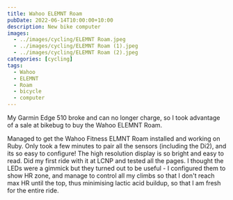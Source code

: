 ```yaml
---
title: Wahoo ELEMNT Roam
pubDate: 2022-06-14T10:00:00+10:00
description: New bike computer
images:
  - ../images/cycling/ELEMNT Roam.jpeg
  - ../images/cycling/ELEMNT Roam (1).jpeg
  - ../images/cycling/ELEMNT Roam (2).jpeg
categories: [cycling]
tags:
  - Wahoo
  - ELEMNT
  - Roam
  - bicycle
  - computer
---
```


My Garmin Edge 510 broke and can no longer charge, so I took advantage of a
sale at bikebug to buy the Wahoo ELEMNT Roam.

Managed to get the Wahoo Fitness ELMNT Roam installed and working on Ruby. Only took a few minutes to pair all the sensors (including the Di2), and its so easy to configure! The high resolution display is so bright and easy to read. Did my first ride with it at LCNP and tested all the pages. I thought the LEDs were a gimmick but they turned out to be useful - I configured them to show HR zone, and manage to control all my climbs so that I don't reach max HR until the top, thus minimising lactic acid buildup, so that I am fresh for the entire ride.
